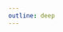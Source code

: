 ```yaml
---
outline: deep
---
```


<script setup>
import { useData } from 'vitepress'
import BrowserIconsVue from "./browser-icons.vue"
const { site, theme, page, frontmatter } = useData()
</script>
 
 <BrowserIconsVue />